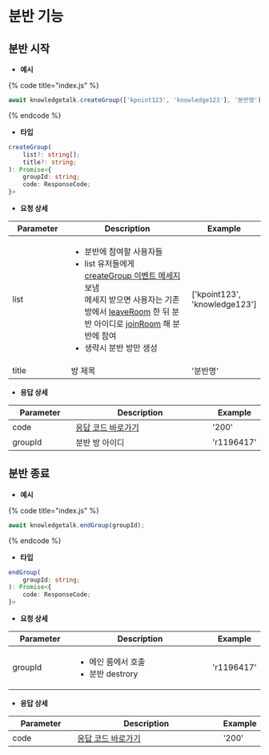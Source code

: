 # 분반 기능

## 분반 시작

* **예시**

{% code title="index.js" %}
```javascript
await knowledgetalk.createGroup(['kpoint123', 'knowledge123'], '분반명');
```
{% endcode %}



* **타입**

```typescript
createGroup(
    list?: string[];
    title?: string;
): Promise<{
    groupId: string;
    code: ResponseCode;
}>
```



* **요청 상세**

<table><thead><tr><th width="141">Parameter</th><th width="429">Description</th><th>Example</th></tr></thead><tbody><tr><td>list</td><td><ul><li>분반에 참여할 사용자들</li><li>list 유저들에게 <a href="event.md#type-creategroup">createGroup 이벤트 메세지</a> 보냄<br>메세지 받으면 사용자는 기존 방에서 <a href="room.md#undefined-2">leaveRoom</a> 한 뒤 분반 아이디로 <a href="room.md#undefined-1">joinRoom</a> 해 분반에 참여</li><li>생략시 분반 방만 생성</li></ul></td><td>['kpoint123', 'knowledge123']</td></tr><tr><td>title</td><td>방 제목</td><td>'분반명'</td></tr></tbody></table>



* **응답 상세**

<table><thead><tr><th width="141">Parameter</th><th width="429">Description</th><th>Example</th></tr></thead><tbody><tr><td>code</td><td><a href="code.md">응답 코드 바로가기</a></td><td>'200'</td></tr><tr><td>groupId</td><td>분반 방 아이디</td><td>'r1196417'</td></tr></tbody></table>





## 분반 종료

* **예시**

{% code title="index.js" %}
```javascript
await knowledgetalk.endGroup(groupId);
```
{% endcode %}



* **타입**

```typescript
endGroup(
    groupId: string;
): Promise<{
    code: ResponseCode;
}>
```



* **요청 상세**

<table><thead><tr><th width="141">Parameter</th><th width="429">Description</th><th>Example</th></tr></thead><tbody><tr><td>groupId</td><td><ul><li>메인 룸에서 호출</li><li>분반 destrory</li></ul></td><td>'r1196417'</td></tr></tbody></table>



* **응답 상세**

<table><thead><tr><th width="141">Parameter</th><th width="429">Description</th><th>Example</th></tr></thead><tbody><tr><td>code</td><td><a href="code.md">응답 코드 바로가기</a></td><td>'200'</td></tr></tbody></table>



